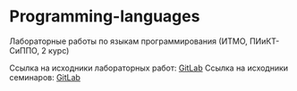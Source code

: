 # Programming-languages
 Лабораторные работы по языкам программирования (ИТМО, ПИиКТ-СиППО, 2 курс)

Ссылка на исходники лабораторных работ: [GitLab](https://gitlab.se.ifmo.ru/programming-languages/cse-programming-languages-fall-2023)
Ссылка на исходники семинаров: [GitLab](https://gitlab.se.ifmo.ru/programming-languages/cse-programming-languages-fall-2023/main)
